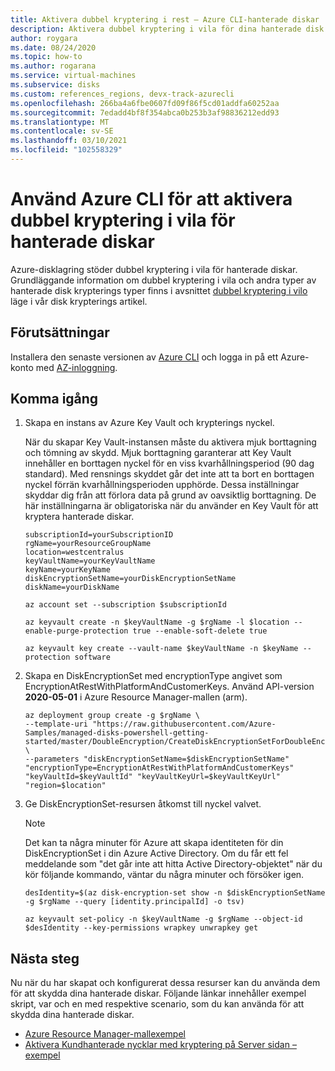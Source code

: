 ```yaml
---
title: Aktivera dubbel kryptering i rest – Azure CLI-hanterade diskar
description: Aktivera dubbel kryptering i vila för dina hanterade disk data med hjälp av Azure CLI.
author: roygara
ms.date: 08/24/2020
ms.topic: how-to
ms.author: rogarana
ms.service: virtual-machines
ms.subservice: disks
ms.custom: references_regions, devx-track-azurecli
ms.openlocfilehash: 266ba4a6fbe0607fd09f86f5cd01addfa60252aa
ms.sourcegitcommit: 7edadd4bf8f354abca0b253b3af98836212edd93
ms.translationtype: MT
ms.contentlocale: sv-SE
ms.lasthandoff: 03/10/2021
ms.locfileid: "102558329"
---
```

# <a name="use-the-azure-cli-to-enable-double-encryption-at-rest-for-managed-disks"></a>Använd Azure CLI för att aktivera dubbel kryptering i vila för hanterade diskar

Azure-disklagring stöder dubbel kryptering i vila för hanterade diskar. Grundläggande information om dubbel kryptering i vila och andra typer av hanterade disk krypterings typer finns i avsnittet [dubbel kryptering i vilo](../disk-encryption.md#double-encryption-at-rest) läge i vår disk krypterings artikel.

## <a name="prerequisites"></a>Förutsättningar

Installera den senaste versionen av [Azure CLI](/cli/azure/install-az-cli2) och logga in på ett Azure-konto med [AZ-inloggning](/cli/azure/reference-index).

## <a name="getting-started"></a>Komma igång

1. Skapa en instans av Azure Key Vault och krypterings nyckel.

    När du skapar Key Vault-instansen måste du aktivera mjuk borttagning och tömning av skydd. Mjuk borttagning garanterar att Key Vault innehåller en borttagen nyckel för en viss kvarhållningsperiod (90 dag standard). Med rensnings skyddet går det inte att ta bort en borttagen nyckel förrän kvarhållningsperioden upphörde. Dessa inställningar skyddar dig från att förlora data på grund av oavsiktlig borttagning. De här inställningarna är obligatoriska när du använder en Key Vault för att kryptera hanterade diskar.

    
    ```azurecli
    subscriptionId=yourSubscriptionID
    rgName=yourResourceGroupName
    location=westcentralus
    keyVaultName=yourKeyVaultName
    keyName=yourKeyName
    diskEncryptionSetName=yourDiskEncryptionSetName
    diskName=yourDiskName

    az account set --subscription $subscriptionId

    az keyvault create -n $keyVaultName -g $rgName -l $location --enable-purge-protection true --enable-soft-delete true

    az keyvault key create --vault-name $keyVaultName -n $keyName --protection software
    ```

1.    Skapa en DiskEncryptionSet med encryptionType angivet som EncryptionAtRestWithPlatformAndCustomerKeys. Använd API-version **2020-05-01** i Azure Resource Manager-mallen (arm). 
    
        ```azurecli
        az deployment group create -g $rgName \
       --template-uri "https://raw.githubusercontent.com/Azure-Samples/managed-disks-powershell-getting-started/master/DoubleEncryption/CreateDiskEncryptionSetForDoubleEncryption.json" \
        --parameters "diskEncryptionSetName=$diskEncryptionSetName" "encryptionType=EncryptionAtRestWithPlatformAndCustomerKeys" "keyVaultId=$keyVaultId" "keyVaultKeyUrl=$keyVaultKeyUrl" "region=$location"
        ```

1.    Ge DiskEncryptionSet-resursen åtkomst till nyckel valvet. 

        > [!NOTE]
        > Det kan ta några minuter för Azure att skapa identiteten för din DiskEncryptionSet i din Azure Active Directory. Om du får ett fel meddelande som "det går inte att hitta Active Directory-objektet" när du kör följande kommando, väntar du några minuter och försöker igen.

        ```azurecli
        desIdentity=$(az disk-encryption-set show -n $diskEncryptionSetName -g $rgName --query [identity.principalId] -o tsv)

        az keyvault set-policy -n $keyVaultName -g $rgName --object-id $desIdentity --key-permissions wrapkey unwrapkey get
        ```

## <a name="next-steps"></a>Nästa steg

Nu när du har skapat och konfigurerat dessa resurser kan du använda dem för att skydda dina hanterade diskar. Följande länkar innehåller exempel skript, var och en med respektive scenario, som du kan använda för att skydda dina hanterade diskar.

- [Azure Resource Manager-mallexempel](https://github.com/Azure-Samples/managed-disks-powershell-getting-started/tree/master/DoubleEncryption)
- [Aktivera Kundhanterade nycklar med kryptering på Server sidan – exempel](disks-enable-customer-managed-keys-cli.md#examples)
